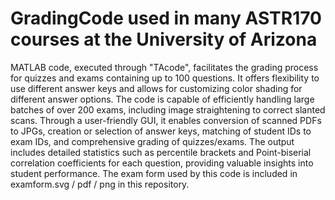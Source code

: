 # GradingCode used in many ASTR170 courses at the University of Arizona
MATLAB code, executed through "TAcode", facilitates the grading process for quizzes and exams containing up to 100 questions. It offers flexibility to use different answer keys and allows for customizing color shading for different answer options. The code is capable of efficiently handling large batches of over 200 exams, including image straightening to correct slanted scans. Through a user-friendly GUI, it enables conversion of scanned PDFs to JPGs, creation or selection of answer keys, matching of student IDs to exam IDs, and comprehensive grading of quizzes/exams. The output includes detailed statistics such as percentile brackets and Point-biserial correlation coefficients for each question, providing valuable insights into student performance.  The exam form used by this code is included in examform.svg / pdf / png in this repository.
